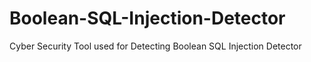 # Boolean-SQL-Injection-Detector
Cyber Security Tool used for Detecting Boolean SQL Injection Detector
